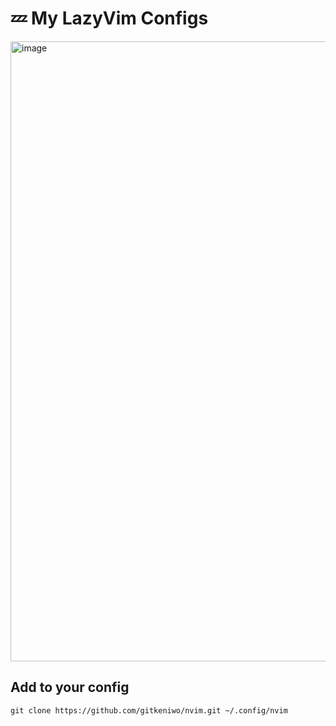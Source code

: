 # 💤 My LazyVim Configs

<img width="992" alt="image" src="https://github.com/user-attachments/assets/778fbb1b-9c8d-4cd4-b457-8dadd729ac1b" />

## Add to your config

```shell
git clone https://github.com/gitkeniwo/nvim.git ~/.config/nvim
```
